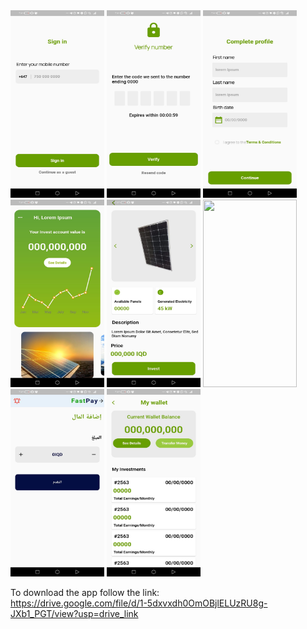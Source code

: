 

<img src="https://github.com/efwergethryh/TSC/blob/main/screenshots/1.jpg" width="150" height="300">
<img src="https://github.com/efwergethryh/TSC/blob/main/screenshots/2.jpg" width="150" height="300">
<img src="https://github.com/efwergethryh/TSC/blob/main/screenshots/3.jpg" width="150" height="300">
<img src="https://github.com/efwergethryh/TSC/blob/main/screenshots/4.jpg" width="150" height="300">
<img src="https://github.com/efwergethryh/TSC/blob/main/screenshots/5.jpg" width="150" height="300">
<img src="https://github.com/efwergethryh/TSC/blob/main/screenshots/choose_source.jpg" width="150" height="300">
<img src="https://github.com/efwergethryh/TSC/blob/main/screenshots/pay_amount.jpg" width="150" height="300">
<img src="https://github.com/efwergethryh/TSC/blob/main/screenshots/transfer_money.jpg" width="150" height="300">

To download the app follow the link: <br>
https://drive.google.com/file/d/1-5dxvxdh0OmOBjlELUzRU8g-JXb1_PGT/view?usp=drive_link
